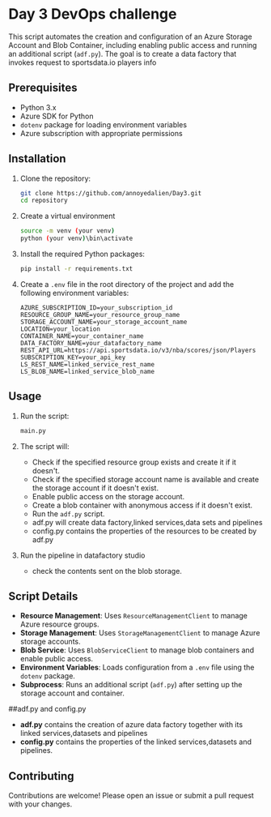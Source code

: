 # Day 3 DevOps challenge

This script automates the creation and configuration of an Azure Storage Account and Blob Container, including enabling public access and running an additional script (`adf.py`).
The goal is to create a data factory that invokes request to sportsdata.io players info

## Prerequisites

- Python 3.x
- Azure SDK for Python
- `dotenv` package for loading environment variables
- Azure subscription with appropriate permissions

## Installation

1. Clone the repository:
    ```sh
    git clone https://github.com/annoyedalien/Day3.git
    cd repository
    ```
2. Create a virtual environment
   ```sh
   source -m venv (your venv)
   python (your venv)\bin\activate
   
2. Install the required Python packages:
    ```sh
    pip install -r requirements.txt
    ```

3. Create a `.env` file in the root directory of the project and add the following environment variables:
    ```env
    AZURE_SUBSCRIPTION_ID=your_subscription_id
    RESOURCE_GROUP_NAME=your_resource_group_name
    STORAGE_ACCOUNT_NAME=your_storage_account_name
    LOCATION=your_location
    CONTAINER_NAME=your_container_name
    DATA_FACTORY_NAME=your_datafactory_name
    REST_API_URL=https://api.sportsdata.io/v3/nba/scores/json/Players
    SUBSCRIPTION_KEY=your_api_key
    LS_REST_NAME=linked_service_rest_name
    LS_BLOB_NAME=linked_service_blob_name
    ```

## Usage

1. Run the script:
    ```sh
    main.py
    ```

2. The script will:
    - Check if the specified resource group exists and create it if it doesn't.
    - Check if the specified storage account name is available and create the storage account if it doesn't exist.
    - Enable public access on the storage account.
    - Create a blob container with anonymous access if it doesn't exist.
    - Run the `adf.py` script.
    - adf.py will create data factory,linked services,data sets and pipelines
    - config.py contains the properties of the resources to be created by adf.py

3. Run the pipeline in datafactory studio
    - check the contents sent on the blob storage.

## Script Details

- **Resource Management**: Uses `ResourceManagementClient` to manage Azure resource groups.
- **Storage Management**: Uses `StorageManagementClient` to manage Azure storage accounts.
- **Blob Service**: Uses `BlobServiceClient` to manage blob containers and enable public access.
- **Environment Variables**: Loads configuration from a `.env` file using the `dotenv` package.
- **Subprocess**: Runs an additional script (`adf.py`) after setting up the storage account and container.

##adf.py and config.py
- **adf.py** contains the creation of azure data factory together with its linked services,datasets and pipelines
- **config.py** contains the properties of the linked services,datasets and pipelines.

## Contributing

Contributions are welcome! Please open an issue or submit a pull request with your changes.

